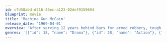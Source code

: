```yaml
---
id: c7d58abd-d216-46ec-a123-02def9159694
blueprint: movie
title: 'Machine Gun McCain'
release_date: '1969-04-01'
overview: "After serving 12 years behind bars for armed robbery, tough guy Hank McCain finds himself the pawn of a ruthless mob runt's rebellion against a high level don. When McCain discovers that he's been betrayed and abandoned by his new employer, he retaliates with a high stakes Las Vegas casino heist that erupts into all-out war on the streets of Los Angeles, San Francisco and New York. Not blood, nor lust, nor wedding vows can come between McCain and his money...or his machine gun."
genres: '[{"id": 18, "name": "Drama"}, {"id": 28, "name": "Action"}, {"id": 53, "name": "Thriller"}, {"id": 80, "name": "Crime"}, {"id": 10769, "name": "Foreign"}]'
---
```

